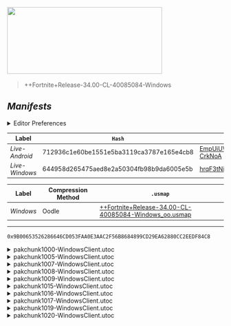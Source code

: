 <picture>
  <img src="https://raw.githubusercontent.com/Tectors/fn-archive/master/.github/source/dependents/gen.34.00.svg" width="360" height="155">
</picture>

> <!--- Spacer inbetween version -->

> ++Fortnite+Release-34.00-CL-40085084-Windows

## *Manifests*
<details>
  <summary>Editor Preferences</summary>

> <!--- Spacing that adds ``` markdown -->
    ((Value="0x13791A075C93BDB444A3BE582F7ADEA91C1EA7E70296DBB916A806C79AA80BBD",Guid="085B45A328636210BA7F89048850D3E0"),(Value="0xE66CD79207DA0C4D29D2AF9E6AF7396CC268920E03E6E88EBFD7F78E76C08019",Guid="23A4F7643C3C07459C41524C56C570D0"),(Value="0x78792AF814949CBFBEBA91E97592F9BE6DF3B69BBD43592F1A704E0A13C4B4C7",Guid="2D525F5D540A77DC64F789C8A9AEA404"),(Value="0x6ECD2271EC6401F53D32AD35338F4A3880582C56E98B681AEA2DAF92C929E86D",Guid="49A3F94560A78BE15EE711CF011D255B"),(Value="0x4D2815668BE8996DD2AB9E6880EB14CBF38A82E4128D10DD9D67D3F92D5A0008",Guid="4EFCDD6576BC90902F83172AB4B90937"),(Value="0x51D802B4B6AC1FC1BE05FD420D4E44DE40EDD404A37C84415124EA4B2C7CC897",Guid="B131DCAC656E0661C141EA1915FEB1D8"),(Value="0xBD1A2A2856BC912CEB268430BC3223C82B291A376FB1E71A35FEE5039679256C",Guid="C61E057F57D56B6DB06CEF14D9A29033"),(Value="0x420878F28CEA40DC978FA7824C6D058CBA0D8247B136B6F12CAE57CFE2C94A11",Guid="D4F62AA186C552C0319E3358A2C54AF7"),(Value="0x4D8969ECBA85DEE1F0863CD137047AA2F103F8B3DA6F6941B497B67C084E76CE",Guid="EC454874D426F991902B1D1A1FF73ECC"),(Value="0x3675972DEA03AC8F0890F16676FF8DD3449D0FE3EF19DEF6BFD84DB9863287A7",Guid="ECCFC84190935DAEEC56157511C55A47"))
</details>

| Label | `Hash` | `Route` |
| - | - | - |
| *Live-Android* | 712936c1e60be1551e5ba3119ca3787e165e4cb8 | [EmpUiUW4Y_ZI-6ilFU-f8Ec-CrkNoA](https://github.com/Tectors/fn-archive/blob/master/manifests/EmpUiUW4Y_ZI-6ilFU-f8Ec-CrkNoA.manifest) |
| *Live-Windows* | 644958d265475aed8e2a50304fb98b9da6005e5b | [hrqF3tNiXa4VE1vPtUaGgGjtwIJRSw](https://github.com/Tectors/fn-archive/blob/master/manifests/hrqF3tNiXa4VE1vPtUaGgGjtwIJRSw.manifest) |

| Label | Compression Method | `.usmap` |
| - | - | - |
| *Windows* | Oodle | [++Fortnite+Release-34.00-CL-40085084-Windows_oo.usmap](https://github.com/Tectors/fn-archive/blob/master/manifests/mappings/++Fortnite+Release-34.00-CL-40085084-Windows_oo.usmap) |

---

```
0x9B00653526286646CD053FAA0E3AAC2F56B8684899CD29EA62880CC2EEDF84C8
```

<details>
  <summary>pakchunk1000-WindowsClient.utoc</summary>

  <br>

  ```
  0x13791A075C93BDB444A3BE582F7ADEA91C1EA7E70296DBB916A806C79AA80BBD
  085B45A328636210BA7F89048850D3E0:E3kaB1yTvbREo75YL3reqRwep+cCltu5FqgGx5qoC70=
  ```

  </details>

<details>
  <summary>pakchunk1005-WindowsClient.utoc</summary>

  <br>

  ```
  0xE66CD79207DA0C4D29D2AF9E6AF7396CC268920E03E6E88EBFD7F78E76C08019
  23A4F7643C3C07459C41524C56C570D0:5mzXkgfaDE0p0q+eavc5bMJokg4D5uiOv9f3jnbAgBk=
  ```

  </details>

<details>
  <summary>pakchunk1007-WindowsClient.utoc</summary>

  <br>

  ```
  0x78792AF814949CBFBEBA91E97592F9BE6DF3B69BBD43592F1A704E0A13C4B4C7
  2D525F5D540A77DC64F789C8A9AEA404:eHkq+BSUnL++upHpdZL5vm3ztpu9Q1kvGnBOChPEtMc=
  ```

  </details>

<details>
  <summary>pakchunk1008-WindowsClient.utoc</summary>

  <br>

  ```
  0x6ECD2271EC6401F53D32AD35338F4A3880582C56E98B681AEA2DAF92C929E86D
  49A3F94560A78BE15EE711CF011D255B:bs0icexkAfU9Mq01M49KOIBYLFbpi2ga6i2vkskp6G0=
  ```

  <picture><img src="https://raw.githubusercontent.com/Tectors/fn-archive/master/.github/source/dependents/referred/EID_Caddie.svg" width="100"></picture> 
</details>

<details>
  <summary>pakchunk1009-WindowsClient.utoc</summary>

  <br>

  ```
  0x4D2815668BE8996DD2AB9E6880EB14CBF38A82E4128D10DD9D67D3F92D5A0008
  4EFCDD6576BC90902F83172AB4B90937:TSgVZovomW3Sq55ogOsUy/OKguQSjRDdnWfT+S1aAAg=
  ```

  </details>

<details>
  <summary>pakchunk1015-WindowsClient.utoc</summary>

  <br>

  ```
  0x51D802B4B6AC1FC1BE05FD420D4E44DE40EDD404A37C84415124EA4B2C7CC897
  B131DCAC656E0661C141EA1915FEB1D8:UdgCtLasH8G+Bf1CDU5E3kDt1ASjfIRBUSTqSyx8yJc=
  ```

  </details>

<details>
  <summary>pakchunk1016-WindowsClient.utoc</summary>

  <br>

  ```
  0xBD1A2A2856BC912CEB268430BC3223C82B291A376FB1E71A35FEE5039679256C
  C61E057F57D56B6DB06CEF14D9A29033:vRoqKFa8kSzrJoQwvDIjyCspGjdvsecaNf7lA5Z5JWw=
  ```

  <picture><img src="https://raw.githubusercontent.com/Tectors/fn-archive/master/.github/source/dependents/referred/Shoes_UmamiGlintOchre.svg" width="100"></picture> <picture><img src="https://raw.githubusercontent.com/Tectors/fn-archive/master/.github/source/dependents/referred/Shoes_ChoreNoodleRubble.svg" width="100"></picture> <picture><img src="https://raw.githubusercontent.com/Tectors/fn-archive/master/.github/source/dependents/referred/Shoes_ChoreNoodlePebble.svg" width="100"></picture> <picture><img src="https://raw.githubusercontent.com/Tectors/fn-archive/master/.github/source/dependents/referred/Shoes_ChoreNoodleBoulder.svg" width="100"></picture> 
</details>

<details>
  <summary>pakchunk1017-WindowsClient.utoc</summary>

  <br>

  ```
  0x420878F28CEA40DC978FA7824C6D058CBA0D8247B136B6F12CAE57CFE2C94A11
  D4F62AA186C552C0319E3358A2C54AF7:Qgh48ozqQNyXj6eCTG0FjLoNgkexNrbxLK5Xz+LJShE=
  ```

  </details>

<details>
  <summary>pakchunk1019-WindowsClient.utoc</summary>

  <br>

  ```
  0x4D8969ECBA85DEE1F0863CD137047AA2F103F8B3DA6F6941B497B67C084E76CE
  EC454874D426F991902B1D1A1FF73ECC:TYlp7LqF3uHwhjzRNwR6ovED+LPab2lBtJe2fAhOds4=
  ```

  <picture><img src="https://raw.githubusercontent.com/Tectors/fn-archive/master/.github/source/dependents/referred/Wrap_KneeLens.svg" width="100"></picture> <picture><img src="https://raw.githubusercontent.com/Tectors/fn-archive/master/.github/source/dependents/referred/Pickaxe_StudyBench.svg" width="100"></picture> <picture><img src="https://raw.githubusercontent.com/Tectors/fn-archive/master/.github/source/dependents/referred/Pickaxe_KneeLens.svg" width="100"></picture> <picture><img src="https://raw.githubusercontent.com/Tectors/fn-archive/master/.github/source/dependents/referred/EID_StudyBench.svg" width="100"></picture> <picture><img src="https://raw.githubusercontent.com/Tectors/fn-archive/master/.github/source/dependents/referred/EID_KneeLens.svg" width="100"></picture> <picture><img src="https://raw.githubusercontent.com/Tectors/fn-archive/master/.github/source/dependents/referred/Character_StudyBench.svg" width="100"></picture> <picture><img src="https://raw.githubusercontent.com/Tectors/fn-archive/master/.github/source/dependents/referred/Character_KneeLens.svg" width="100"></picture> <picture><img src="https://raw.githubusercontent.com/Tectors/fn-archive/master/.github/source/dependents/referred/Backpack_StudyBench.svg" width="100"></picture> <picture><img src="https://raw.githubusercontent.com/Tectors/fn-archive/master/.github/source/dependents/referred/Backpack_KneeLens.svg" width="100"></picture> 
</details>

<details>
  <summary>pakchunk1020-WindowsClient.utoc</summary>

  <br>

  ```
  0x3675972DEA03AC8F0890F16676FF8DD3449D0FE3EF19DEF6BFD84DB9863287A7
  ECCFC84190935DAEEC56157511C55A47:NnWXLeoDrI8IkPFmdv+N00SdD+PvGd72v9hNuYYyh6c=
  ```

  </details>


